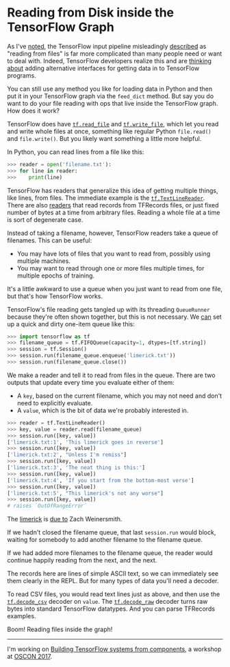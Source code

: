 # Reading from Disk inside the TensorFlow Graph

As I've [noted](/20170312-use_only_what_you_need_from_tensorflow/), the TensorFlow input pipeline misleadingly [described](https://www.tensorflow.org/programmers_guide/reading_data) as "reading from files" is far more complicated than many people need or want to deal with. Indeed, TensorFlow developers realize this and are [thinking about](https://github.com/tensorflow/tensorflow/issues/7951) adding alternative interfaces for getting data in to TensorFlow programs.

You can still use any method you like for loading data in Python and then put it in your TensorFlow graph via the `feed_dict` method. But say you do want to do your file reading with ops that live inside the TensorFlow graph. How does it work?

TensorFlow does have [`tf.read_file`](https://www.tensorflow.org/api_docs/python/tf/read_file) and [`tf.write_file`](https://www.tensorflow.org/api_docs/python/tf/write_file), which let you read and write whole files at once, something like regular Python `file.read()` and `file.write()`. But you likely want something a little more helpful.

In Python, you can read lines from a file like this:

```python
>>> reader = open('filename.txt'):
>>> for line in reader:
>>>    print(line)
```

TensorFlow has readers that generalize this idea of getting multiple things, like lines, from files. The immediate example is the [`tf.TextLineReader`](https://www.tensorflow.org/api_docs/python/tf/TextLineReader). There are also [readers](https://www.tensorflow.org/api_guides/python/io_ops#Readers) that read records from TFRecords files, or just fixed number of bytes at a time from arbitrary files. Reading a whole file at a time is sort of degenerate case.

Instead of taking a filename, however, TensorFlow readers take a queue of filenames. This can be useful:

 * You may have lots of files that you want to read from, possibly using multiple machines.
 * You may want to read through one or more files multiple times, for multiple epochs of training.

It's a little awkward to use a queue when you just want to read from one file, but that's how TensorFlow works.

TensorFlow's file reading gets tangled up with its threading `QueueRunner` because they're often shown together, but this is not necessary. We [can](/20170327-tensorflow_and_queues/) set up a quick and dirty one-item queue like this:

```python
>>> import tensorflow as tf
>>> filename_queue = tf.FIFOQueue(capacity=1, dtypes=[tf.string])
>>> session = tf.Session()
>>> session.run(filename_queue.enqueue('limerick.txt'))
>>> session.run(filename_queue.close())
```

We make a reader and tell it to read from files in the queue. There are two outputs that update every time you evaluate either of them:

 * A `key`, based on the current filename, which you may not need and don't need to explicitly evaluate.
 * A `value`, which is the bit of data we're probably interested in.

```python
>>> reader = tf.TextLineReader()
>>> key, value = reader.read(filename_queue)
>>> session.run([key, value])
['limerick.txt:1', 'This limerick goes in reverse']
>>> session.run([key, value])
['limerick.txt:2', "Unless I'm remiss"]
>>> session.run([key, value])
['limerick.txt:3', 'The neat thing is this:']
>>> session.run([key, value])
['limerick.txt:4', 'If you start from the bottom-most verse']
>>> session.run([key, value])
['limerick.txt:5', "This limerick's not any worse"]
>>> session.run([key, value])
# raises `OutOfRangeError`
```

The [limerick](limerick.txt) is [due to](http://www.smbc-comics.com/?id=3201) Zach Weinersmith.

If we hadn't closed the filename queue, that last `session.run` would block, waiting for somebody to add another filename to the filename queue.

If we had added more filenames to the filename queue, the reader would continue happily reading from the next, and the next.

The records here are lines of simple ASCII text, so we can immediately see them clearly in the REPL. But for many types of data you'll need a decoder.

To read CSV files, you would read text lines just as above, and then use the [`tf.decode_csv`](https://www.tensorflow.org/api_docs/python/tf/decode_csv) decoder on  `value`. The [`tf.decode_raw`](https://www.tensorflow.org/api_docs/python/tf/decode_raw) decoder turns raw bytes into standard TensorFlow datatypes. And you can parse TFRecords examples.

Boom! Reading files inside the graph!


---

I'm working on [Building TensorFlow systems from components](http://conferences.oreilly.com/oscon/oscon-tx/public/schedule/detail/57823), a workshop at [OSCON 2017](https://conferences.oreilly.com/oscon/oscon-tx).
